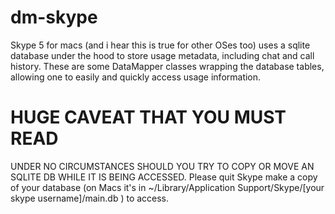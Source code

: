 # dm-skype

Skype 5 for macs (and i hear this is true for other OSes too) uses a sqlite database under the hood to store usage metadata, including chat and call history.  These are some DataMapper classes wrapping the database tables, allowing one to easily and quickly access usage information.

# HUGE CAVEAT THAT YOU MUST READ

UNDER NO CIRCUMSTANCES SHOULD YOU TRY TO COPY OR MOVE AN SQLITE DB WHILE IT IS BEING ACCESSED.  Please quit Skype make a copy of your database (on Macs it's in ~/Library/Application Support/Skype/[your skype username]/main.db ) to access.

